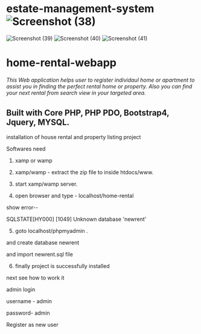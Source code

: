 # estate-management-system![Screenshot (38)](https://user-images.githubusercontent.com/64264883/115391143-ccc65780-a1e7-11eb-8c71-186626291a22.png)
![Screenshot (39)](https://user-images.githubusercontent.com/64264883/115391708-6d1c7c00-a1e8-11eb-8083-636a8fd51089.png)
![Screenshot (40)](https://user-images.githubusercontent.com/64264883/115391752-7dccf200-a1e8-11eb-90ea-af3cd1833e95.png)
![Screenshot (41)](https://user-images.githubusercontent.com/64264883/115391815-8fae9500-a1e8-11eb-82d0-3f631af8cf41.png)

# home-rental-webapp

###### This Web application helps user to register individaul home or apartment to assist you in finding the perfect rental home or property. Also you can find your next rental from search view in your targeted area.

## Built with Core PHP, PHP PDO, Bootstrap4, Jquery, MYSQL.


installation of house rental and property listing project


Softwares need 

1. xamp or wamp 

2. xamp/wamp - extract the zip file to inside htdocs/www.

3. start xamp/wamp server.

4. open browser and type - localhost/home-rental


show error--

SQLSTATE[HY000] [1049] Unknown database 'newrent'


5. goto localhost/phpmyadmin .

and create database newrent

and import newrent.sql file

6. finally project is successfully installed 

next see how to work it

admin login

username - admin

password- admin


Register as new user 


